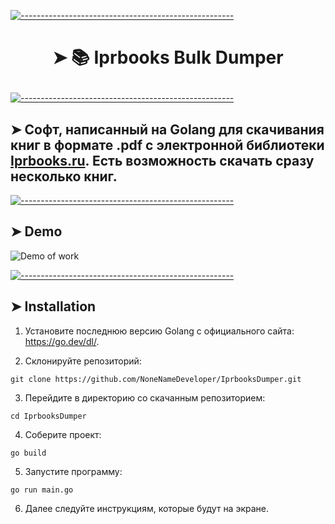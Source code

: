 <!-- ⚠️ This README has been generated from the file(s) "blueprint.md" ⚠️-->
[![-----------------------------------------------------](https://raw.githubusercontent.com/andreasbm/readme/master/assets/lines/colored.png)](#-iprbooks-bulk-dumper)
# <p align=center>➤ 📚 Iprbooks Bulk Dumper



[![-----------------------------------------------------](https://raw.githubusercontent.com/andreasbm/readme/master/assets/lines/colored.png)](#---golang------pdf----iprbooksruhttpswwwiprbookshopru------)

## ➤ Софт, написанный на Golang для скачивания книг в формате .pdf с электронной библиотеки [Iprbooks.ru](https://www.iprbookshop.ru). Есть возможность скачать сразу несколько книг.



[![-----------------------------------------------------](https://raw.githubusercontent.com/andreasbm/readme/master/assets/lines/colored.png)](#demo)

## ➤ Demo

![Demo of work](https://i.ibb.co/4Fy7c4h/image.png)




[![-----------------------------------------------------](https://raw.githubusercontent.com/andreasbm/readme/master/assets/lines/colored.png)](#installation)

## ➤ Installation


1. Установите последнюю версию Golang с официального сайта: https://go.dev/dl/.

2. Склонируйте репозиторий:

```
git clone https://github.com/NoneNameDeveloper/IprbooksDumper.git
```

3. Перейдите в директорию со скачанным репозиторием:

```
cd IprbooksDumper
```

4. Соберите проект:

```
go build
```

5. Запустите программу:

```
go run main.go
```

6. Далее следуйте инструкциям, которые будут на экране.